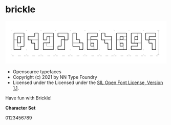 # brickle




![](https://github.com/nnedashkovsky/brickle/blob/master/img/brickle_sm.jpg)

- Opensource typefaces
- Copyright (c) 2021 by NN Type Foundry
- Licensed under the Licensed under the [SIL Open Font License, Version 1.1](./LICENSE.txt).


Have fun with Brickle!


**Character Set**

0123456789
